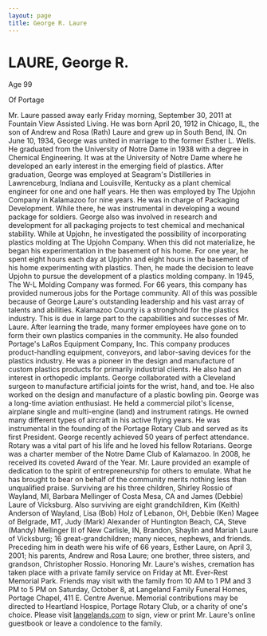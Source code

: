 ```yaml
---
layout: page
title: George R. Laure
---
```


LAURE, George R.
===

Age 99

Of Portage

Mr. Laure passed away early Friday morning, September 30, 2011 at
Fountain View Assisted Living. He was born April 20, 1912 in Chicago,
IL, the son of Andrew and Rosa (Rath) Laure and grew up in South Bend,
IN. On June 10, 1934, George was united in marriage to the former
Esther L. Wells. He graduated from the University of Notre Dame in
1938 with a degree in Chemical Engineering. It was at the University
of Notre Dame where he developed an early interest in the emerging
field of plastics. After graduation, George was employed at Seagram's
Distilleries in Lawrenceburg, Indiana and Louisville, Kentucky as a
plant chemical engineer for one and one half years. He then was
employed by The Upjohn Company in Kalamazoo for nine years. He was in
charge of Packaging Development. While there, he was instrumental in
developing a wound package for soldiers. George also was involved in
research and development for all packaging projects to test chemical
and mechanical stability. While at Upjohn, he investigated the
possibility of incorporating plastics molding at The Upjohn
Company. When this did not materialize, he began his experimentation
in the basement of his home. For one year, he spent eight hours each
day at Upjohn and eight hours in the basement of his home
experimenting with plastics. Then, he made the decision to leave
Upjohn to pursue the development of a plastics molding company. In
1945, The W-L Molding Company was formed. For 66 years, this company
has provided numerous jobs for the Portage community. All of this was
possible because of George Laure's outstanding leadership and his vast
array of talents and abilities. Kalamazoo County is a stronghold for
the plastics industry. This is due in large part to the capabilities
and successes of Mr. Laure. After learning the trade, many former
employees have gone on to form their own plastics companies in the
community. He also founded Portage's LaRos Equipment Company,
Inc. This company produces product-handling equipment, conveyors, and
labor-saving devices for the plastics industry. He was a pioneer in
the design and manufacture of custom plastics products for primarily
industrial clients. He also had an interest in orthopedic
implants. George collaborated with a Cleveland surgeon to manufacture
artificial joints for the wrist, hand, and toe. He also worked on the
design and manufacture of a plastic bowling pin. George was a
long-time aviation enthusiast. He held a commercial pilot's license,
airplane single and multi-engine (land) and instrument ratings. He
owned many different types of aircraft in his active flying years. He
was instrumental in the founding of the Portage Rotary Club and served
as its first President. George recently achieved 50 years of perfect
attendance. Rotary was a vital part of his life and he loved his
fellow Rotarians. George was a charter member of the Notre Dame Club
of Kalamazoo. In 2008, he received its coveted Award of the
Year. Mr. Laure provided an example of dedication to the spirit of
entrepreneurship for others to emulate. What he has brought to bear on
behalf of the community merits nothing less than unqualified
praise. Surviving are his three children, Shirley Rossio of Wayland,
MI, Barbara Mellinger of Costa Mesa, CA and James (Debbie) Laure of
Vicksburg. Also surviving are eight grandchildren, Kim (Keith)
Anderson of Wayland, Lisa (Bob) Holz of Lebanon, OH, Debbie (Ken)
Magee of Belgrade, MT, Judy (Mark) Alexander of Huntington Beach, CA,
Steve (Mandy) Mellinger III of New Carlisle, IN, Brandon, Shaylin and
Mariah Laure of Vicksburg; 16 great-grandchildren; many nieces,
nephews, and friends. Preceding him in death were his wife of 66
years, Esther Laure, on April 3, 2001; his parents, Andrew and Rosa
Laure; one brother, three sisters, and grandson, Christopher
Rossio. Honoring Mr. Laure's wishes, cremation has taken place with a
private family service on Friday at Mt. Ever-Rest Memorial
Park. Friends may visit with the family from 10 AM to 1 PM and 3 PM to
5 PM on Saturday, October 8, at Langeland Family Funeral Homes,
Portage Chapel, 411 E. Centre Avenue. Memorial contributions may be
directed to Heartland Hospice, Portage Rotary Club, or a charity of
one's choice. Please visit [langelands.com](http://langelands.com) to sign,
view or print Mr. Laure's online guestbook or leave a condolence to
the family.
